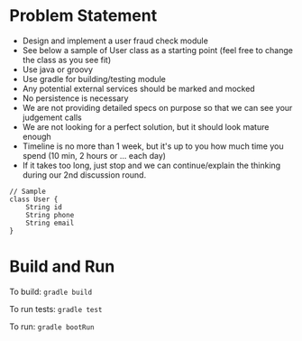 # Problem Statement

* Design and implement a user fraud check module
* See below a sample of User class as a starting point (feel free to change the class as you see fit)
* Use java or groovy
* Use gradle for building/testing module
* Any potential external services should be marked and mocked
* No persistence is necessary
* We are not providing detailed specs on purpose so that we can see your judgement calls
* We are not looking for a perfect solution, but it should look mature enough
* Timeline is no more than 1 week, but it's up to you how much time you spend (10 min, 2 hours or ... each day)
* If it takes too long, just stop and we can continue/explain the thinking during our 2nd discussion round.

```
// Sample
class User {
    String id
    String phone
    String email
}
```

# Build and Run

To build:
`gradle build`

To run tests:
`gradle test`

To run:
`gradle bootRun`
